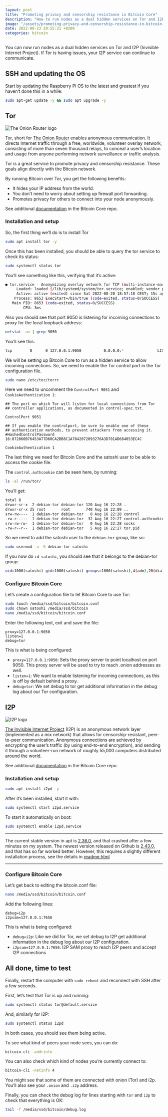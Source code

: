 ```yaml
---
layout: post
title: "Promoting privacy and censorship resistance in Bitcoin Core"
description: "How to run nodes as a dual hidden services on Tor and I2P"
image: "/assets/promoting-privacy-and-censorship-resistance-in-bitcoin-core.png"
date: 2022-08-23 20:55:21 +0200
categories: bitcoin
---
```


You can now run nodes as a dual hidden services on Tor and I2P (Invisible Internet Project). If Tor is having issues, your I2P service can continue to communicate.

## SSH and updating the OS

Start by updating the Raspberry Pi OS to the latest and greatest if you haven‘t done this in a while:

```bash
sudo apt-get update -y && sudo apt upgrade -y
```

## Tor

![The Onion Router logo](/assets/tor-logo.svg)

Tor, short for [The Onion Router](https://en.wikipedia.org/wiki/Tor_(network)) enables anonymous communication. It directs Internet traffic through a free, worldwide, volunteer overlay network, consisting of more than seven thousand relays, to conceal a user’s location and usage from anyone performing network surveillance or traffic analysis.

Tor is a great service to promote privacy and censorship resistance.  These goals align directly with the Bitcoin network.

By running Bitcoin over Tor, you get the following benefits:

- It hides your IP address from the world.
- You don’t need to worry about setting up firewall port forwarding.
- Promotes privacy for others to connect into your node anonymously.

See additional [documentation](https://github.com/bitcoin/bitcoin/blob/master/doc/tor.md) in the Bitcoin Core repo.

### Installation and setup

So, the first thing we‘ll do is to install Tor

```bash
sudo apt install tor -y
```

Once this has been installed, you should be able to query the tor service to check its status:

```bash
sudo systemctl status tor
```

You’ll see something like this, verifying that it’s active:

```bash
● tor.service - Anonymizing overlay network for TCP (multi-instance-master)
     Loaded: loaded (/lib/systemd/system/tor.service; enabled; vendor preset: enabled)
     Active: active (exited) since Sat 2022-08-20 18:57:18 CEST; 15s ago
    Process: 8653 ExecStart=/bin/true (code=exited, status=0/SUCCESS)
   Main PID: 8653 (code=exited, status=0/SUCCESS)
        CPU: 3ms
```

Also you should see that port 9050 is listening for incoming connections to proxy for the local loopback address:

```bash
netstat -an | grep 9050
```

You’ll see this:

```bash
tcp        0      0 127.0.0.1:9050          0.0.0.0:*               LISTEN
```

We will be setting up Bitcoin Core to run as a hidden service to allow incoming connections. So, we need to enable the Tor control port in the Tor configuration file.

```bash
sudo nano /etc/tor/torrc
```

Here we need to uncomment the `ControlPort 9051` and `CookieAuthentication 1`:

```
## The port on which Tor will listen for local connections from Tor
## controller applications, as documented in control-spec.txt.

ControlPort 9051

## If you enable the controlport, be sure to enable one of these
## authentication methods, to prevent attackers from accessing it.
#HashedControlPassword 16:872860B76453A77D60CA2BB8C1A7042072093276A3D701AD684053EC4C

CookieAuthentication 1
```

The last thing we need for Bitcoin Core and the satoshi user to be able to access the cookie file.

The `control.authcookie` can be seen here, by running:

```bash
ls -al /run/tor/
```

You’ll get:

```bash
total 8
drwxr-sr-x  2 debian-tor debian-tor 120 Aug 16 22:28 .
drwxr-xr-x 25 root       root       740 Aug 16 22:09 ..
srw-rw----  1 debian-tor debian-tor   0 Aug 16 22:28 control
-rw-r-----  1 debian-tor debian-tor  32 Aug 16 22:27 control.authcookie
srw-rw-rw-  1 debian-tor debian-tor   0 Aug 16 22:28 socks
-rw-r--r--  1 debian-tor debian-tor   5 Aug 16 22:27 tor.pid
```

So we need to add the satoshi user to the `debian-tor` group, like so:

```bash
sudo usermod -a -G debian-tor satoshi
```

If you now do `id satoshi`, you should see that it belongs to the debian-tor group:

```bash
uid=1000(satoshi) gid=1000(satoshi) groups=1000(satoshi),4(adm),20(dialout),24(cdrom),27(sudo),29(audio),44(video),46(plugdev),60(games),100(users),104(input),106(render),108(netdev),999(spi),998(i2c),997(gpio),114(debian-tor)
```

### Configure Bitcoin Core

Let’s create a configuration file to let Bitcoin Core to use Tor:

```bash
sudo touch /media/ssd/bitcoin/bitcoin.conf 
sudo chown satoshi /media/ssd/bitcoin
nano /media/ssd/bitcoin/bitcoin.conf
```

Enter the following text, exit and save the file:

```
proxy=127.0.0.1:9050
listen=1
debug=tor
```

This is what is being configured:

- `proxy=127.0.0.1:9050`: Sets the proxy server to point localhost on port 9050. This proxy server will be used to try to reach .onion addresses as well.
- `listen=1`: We want to enable listening for incoming connections, as this is off by default behind a proxy.
- `debug=tor`: We set debug to tor get additional information in the debug log about our Tor configuration.

## I2P

![I2P logo](/assets/i2pd-logo.png)

[The Invisible Internet Project](https://en.wikipedia.org/wiki/I2P) (I2P) is an anonymous network layer (implemented as a mix network) that allows for censorship-resistant, peer-to-peer communication. Anonymous connections are achieved by encrypting the user’s traffic (by using end-to-end encryption), and sending it through a volunteer-run network of roughly 55,000 computers distributed around the world.

See additional [documentation](https://github.com/bitcoin/bitcoin/blob/master/doc/i2p.md) in the Bitcoin Core repo.

### Installation and setup

```bash
sudo apt install i2pd -y
```

After it’s been installed, start it with:

```bash
sudo systemctl start i2pd.service
```

To start it automatically on boot:

```bash
sudo systemctl enable i2pd.service
```

---

The current stable version in apt is [2.36.0](https://packages.debian.org/buster/i2pd), and that crashed after a few minutes on my system. The newest version released on Github is [2.43.0](https://github.com/PurpleI2P/i2pd), and that has so far worked better. However, this requires a slightly different installation process, see the details in [readme.html](https://repo.i2pd.xyz/.help/readme.html)

---

### Configure Bitcoin Core

Let’s get back to editing the bitcoin.conf file:

```bash
nano /media/ssd/bitcoin/bitcoin.conf
```

Add the following lines:

```
debug=i2p
i2psam=127.0.0.1:7656
```

This is what is being configured:

- `debug=i2p`: Like we did for Tor, we set debug to I2P get additional information in the debug log about our I2P configuration.
- `i2psam=127.0.0.1:7656`: I2P SAM proxy to reach I2P peers and accept I2P connections

## All done, time to test

Finally, restart the computer with `sudo reboot` and reconnect with SSH after a few seconds.

First, let’s test that Tor is up and running:

```bash
sudo systemctl status tor@default.service
```

And, similarly for I2P:

```bash
sudo systemctl status i2pd
```

In both cases, you should see them being active.

To see what kind of peers your node sees, you can do:

```bash
bitcoin-cli -addrinfo
```

You can also check which kind of nodes you’re currently connect to:

```bash
bitcoin-cli -netinfo 4
```

You might see that some of them are connected with onion (Tor) and i2p. You’ll also see your `.onion` and `.i2p` address.

Finally, you can check the debug log for lines starting with `tor` and `i2p` to check that everything is OK:

```bash
tail -f /media/ssd/bitcoin/debug.log
```

